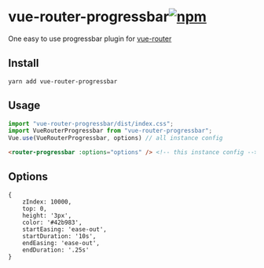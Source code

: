 <h1>vue-router-progressbar<a href="https://www.npmjs.com/package/vue-router-progressbar"><img alt="npm" src="https://img.shields.io/npm/v/vue-router-progressbar?color=sucess"></a></h1>

One easy to use progressbar plugin for [vue-router](https://github.com/vuejs/vue-router)

## Install

```
yarn add vue-router-progressbar
```

## Usage

```js
import "vue-router-progressbar/dist/index.css";
import VueRouterProgressbar from "vue-router-progressbar";
Vue.use(VueRouterProgressbar, options) // all instance config 
```

```html
<router-progressbar :options="options" /> <!-- this instance config -->
```

## Options
```
{
    zIndex: 10000,
    top: 0,
    height: '3px',
    color: '#42b983',
    startEasing: 'ease-out',
    startDuration: '10s',
    endEasing: 'ease-out',
    endDuration: '.25s'
}
```



